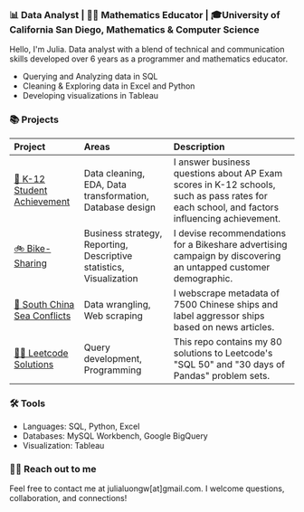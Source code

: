 ### 📊 Data Analyst | 👩‍🏫 Mathematics Educator | 🎓University of California San Diego, Mathematics & Computer Science 

Hello, I'm Julia. Data analyst with a blend of technical and communication skills developed over 6 years as a programmer and mathematics educator.
- Querying and Analyzing data in SQL
- Cleaning & Exploring data in Excel and Python
- Developing visualizations in Tableau 

### 📚 Projects

| Project | Areas | Description |
| :--- | :--- | :--- |
| [🏫 K-12 Student Achievement](https://github.com/julialuongw/Student-AP-Data-Analysis) | Data cleaning, EDA, Data transformation, Database design | I answer business questions about AP Exam scores in K-12 schools, such as pass rates for each school, and factors influencing achievement.|
| [🚲 Bike-Sharing](https://github.com/julialuongw/Descriptive-Analysis-on-Bike-Share-Data) | Business strategy, Reporting, Descriptive statistics, Visualization | I devise recommendations for a Bikeshare advertising campaign by discovering an untapped customer demographic. |
| [🚢 South China Sea Conflicts](https://github.com/julialuongw/South-China-Sea-Vessels-Data-Wrangling) | Data wrangling, Web scraping | I webscrape metadata of 7500 Chinese ships and label aggressor ships based on news articles. |
| [👩‍💻 Leetcode Solutions](https://github.com/julialuongw/Leetcode-SQL-Pandas-Problem-Sets) | Query development, Programming | This repo contains my 80 solutions to Leetcode's "SQL 50" and "30 days of Pandas" problem sets. |


### 🛠️ Tools
- Languages: SQL, Python, Excel
- Databases: MySQL Workbench, Google BigQuery
- Visualization: Tableau

### 👋🏻 Reach out to me

Feel free to contact me at julialuongw[at]gmail.com. I welcome questions, collaboration, and connections! 

<!--
**julialuongw/julialuongw** is a ✨ _special_ ✨ repository because its `README.md` (this file) appears on your GitHub profile.

Here are some ideas to get you started:

- 🔭 I’m currently working on ...
- 🌱 I’m currently learning ...
- 👯 I’m looking to collaborate on ...
- 🤔 I’m looking for help with ...
- 💬 Ask me about ...
- 📫 How to reach me: ...
- 😄 Pronouns: ...
- ⚡ Fun fact: ...
-->
